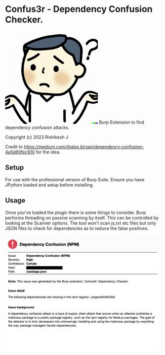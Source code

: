 #  Confus3r - Dependency Confusion Checker.
<img src="gitimg/DALL-E.png" width="300"/>
Burp Extension to find dependency confusion attacks. 
 
Copyright (c) 2023 Rishikesh J


Credit to https://medium.com/@alex.birsan/dependency-confusion-4a5d60fec610 for the idea.

## Setup
For use with the professional version of Burp Suite. Ensure you have JPython loaded and setup
before installing.

## Usage

Once you've loaded the plugin there is some things to consider.
Burp performs threading on passive scanning by itself. This can be controlled by looking at the Scanner options.
The tool won't scan js,txt etc files but only JSON files to check for dependencies as to reduce the false positives.

<img src="gitimg/Screenshot.png" width="600"/>
